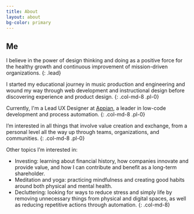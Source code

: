 ```yaml
---
title: About
layout: about
bg-color: primary
---
```


## Me
I believe in the power of design thinking and doing as a positive force for the healthy growth and continuous improvement of mission-driven organizations.
{: .lead}

I started my educational journey in music production and engineering and wound my way through web development and instructional design before discovering experience and product design.
{: .col-md-8 .pl-0}

Currently, I'm a Lead UX Designer at [Appian](https://appian.com/), a leader in low-code development and process automation.
{: .col-md-8 .pl-0}

I’m interested in all things that involve value creation and exchange, from a personal level all the way up through teams, organizations, and communities.
{: .col-md-8 .pl-0}

Other topics I’m interested in:

* Investing: learning about financial history, how companies innovate and provide value, and how I can contribute and benefit as a long-term shareholder.
* Meditation and yoga: practicing mindfulness and creating good habits around both physical and mental health.
* Decluttering: looking for ways to reduce stress and simply life by removing unnecessary things from physical and digital spaces, as well as reducing repetitive actions through automation.
{: .col-md-8}